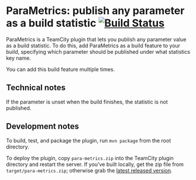 # ParaMetrics: publish any parameter as a build statistic [![Build Status](https://travis-ci.org/sferencik/ParaMetrics.svg?branch=master)](https://travis-ci.org/sferencik/ParaMetrics)

ParaMetrics is a TeamCity plugin that lets you publish any parameter value as a build statistic. To do this, add
ParaMetrics as a build feature to your build, specifying which parameter should be published under what statistics key
name.

You can add this build feature multiple times.

## Technical notes
If the parameter is unset when the build finishes, the statistic is not published.

## Development notes
To build, test, and package the plugin, run `mvn package` from the root directory.

To deploy the plugin, copy `para-metrics.zip` into the TeamCity plugin directory and restart the server. If you've built locally, get the zip file from `target/para-metrics.zip`; otherwise grab the [latest released version](https://github.com/sferencik/ParaMetrics/releases).

